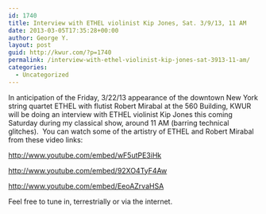 ```yaml
---
id: 1740
title: Interview with ETHEL violinist Kip Jones, Sat. 3/9/13, 11 AM
date: 2013-03-05T17:35:28+00:00
author: George Y.
layout: post
guid: http://kwur.com/?p=1740
permalink: /interview-with-ethel-violinist-kip-jones-sat-3913-11-am/
categories:
  - Uncategorized
---
```

<div class="pf-content">
  <p>
    In anticipation of the Friday, 3/22/13 appearance of the downtown New York string quartet ETHEL with flutist Robert Mirabal at the 560 Building, KWUR will be doing an interview with ETHEL violinist Kip Jones this coming Saturday during my classical show, around 11 AM (barring technical glitches).  You can watch some of the artistry of ETHEL and Robert Mirabal from these video links:
  </p>
  
  <p>
    <a href="http://www.youtube.com/embed/wF5utPE3iHk">http://www.youtube.com/embed/wF5utPE3iHk</a>
  </p>
  
  <p>
    <a href="http://www.youtube.com/embed/92XO4TyF4Aw">http://www.youtube.com/embed/92XO4TyF4Aw</a>
  </p>
  
  <p>
    <a href="http://www.youtube.com/embed/EeoAZrvaHSA">http://www.youtube.com/embed/EeoAZrvaHSA</a>
  </p>
  
  <p>
    Feel free to tune in, terrestrially or via the internet.
  </p>
</div>
